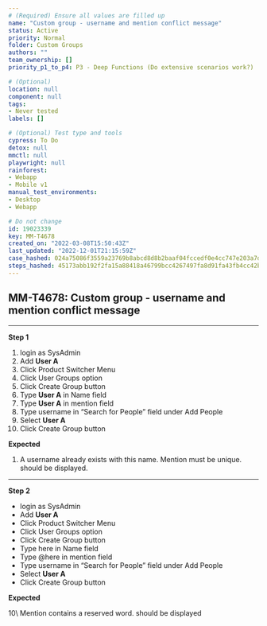 ```yaml
---
# (Required) Ensure all values are filled up
name: "Custom group - username and mention conflict message"
status: Active
priority: Normal
folder: Custom Groups
authors: ""
team_ownership: []
priority_p1_to_p4: P3 - Deep Functions (Do extensive scenarios work?)

# (Optional)
location: null
component: null
tags: 
- Never tested
labels: []

# (Optional) Test type and tools
cypress: To Do
detox: null
mmctl: null
playwright: null
rainforest: 
- Webapp
- Mobile v1
manual_test_environments: 
- Desktop
- Webapp

# Do not change
id: 19023339
key: MM-T4678
created_on: "2022-03-08T15:50:43Z"
last_updated: "2022-12-01T21:15:59Z"
case_hashed: 024a75086f3559a23769b8abcd8d8b2baaf04fccedf0e4cc747e203a7d6653b4c08cabb3072516ceca1b81c3ece4042d
steps_hashed: 45173abb192f2fa15a88418a46799bcc4267497fa8d91fa43fb4cc42b12a16eb337fa91304621f713864824322fe1592
---
```


<!-- (Auto-generated) Based on frontmatter's "key" and "name" -->

## MM-T4678: Custom group - username and mention conflict message

---

**Step 1**

1. login as SysAdmin
2. Add **User A**
3. Click Product Switcher Menu
4. Click User Groups option
5. Click Create Group button
6. Type **User A** in Name field
7. Type **User A** in mention field
8. Type username in “Search for People” field under Add People
9. Select **User A**
10. Click Create Group button

**Expected**

1. A username already exists with this name. Mention must be unique. should be displayed.

---

**Step 2**

- login as SysAdmin
- Add **User A**
- Click Product Switcher Menu
- Click User Groups option
- Click Create Group button
- Type here in Name field
- Type @here in mention field
- Type username in “Search for People” field under Add People
- Select **User A**
- Click Create Group button

**Expected**

10\ Mention contains a reserved word. should be displayed

